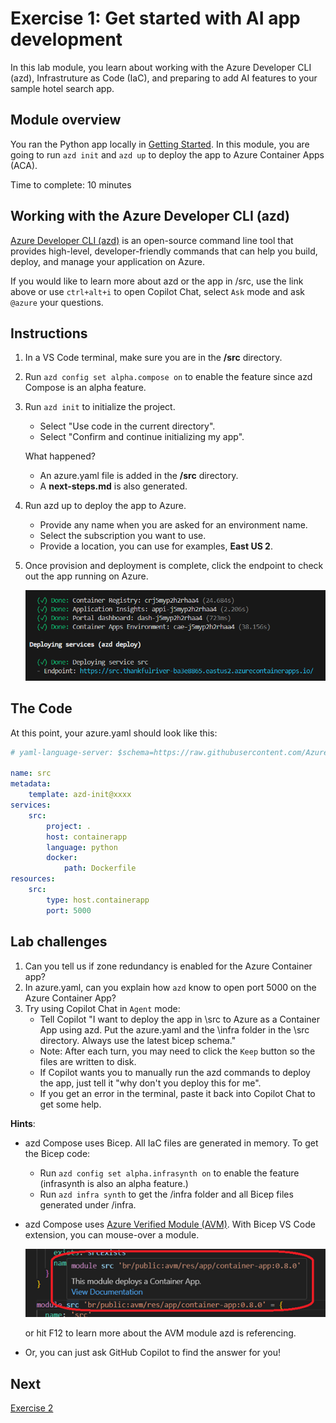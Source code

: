 # Exercise 1: Get started with AI app development

In this lab module, you learn about working with the Azure Developer CLI (azd), Infrastruture as Code (IaC), and preparing to add AI features to your sample hotel search app.

## Module overview

You ran the Python app locally in [Getting Started](getting-started.md). In this module, you are going to run `azd init` and `azd up` to deploy the app to Azure Container Apps (ACA).

Time to complete: 10 minutes

## Working with the Azure Developer CLI (azd)

[Azure Developer CLI (azd)](https://aka.ms/azd) is an open-source command line tool that provides high-level, developer-friendly commands that can help you build, deploy, and manage your application on Azure. 

If you would like to learn more about azd or the app in /src, use the link above or use `ctrl+alt+i` to open Copilot Chat, select `Ask` mode and ask `@azure` your questions.

## Instructions
1. In a VS Code terminal, make sure you are in the **/src** directory. 
1. Run `azd config set alpha.compose on` to enable the feature since azd Compose is an alpha feature.
1. Run `azd init` to initialize the project.
    * Select "Use code in the current directory".
    * Select "Confirm and continue initializing my app".

    What happened?
    * An azure.yaml file is added in the **/src** directory.
    * A **next-steps.md** is also generated.

1. Run azd up to deploy the app to Azure.
    * Provide any name when you are asked for an environment name.
    * Select the subscription you want to use.
    * Provide a location, you can use for examples, **East US 2**.
1. Once provision and deployment is complete, click the endpoint to check out the app running on Azure.

    ![azd up](/Lab-Instructions/Images/1.azd-up-done.png)

## The Code

At this point, your azure.yaml should look like this:

``` yaml
# yaml-language-server: $schema=https://raw.githubusercontent.com/Azure/azure-dev/main/schemas/alpha/azure.yaml.json

name: src
metadata:
    template: azd-init@xxxx
services:
    src:
        project: .
        host: containerapp
        language: python
        docker:
            path: Dockerfile
resources:
    src:
        type: host.containerapp
        port: 5000
```

## Lab challenges

1. Can you tell us if zone redundancy is enabled for the Azure Container app?
1. In azure.yaml, can you explain how `azd` know to open port 5000 on the Azure Container App?
1. Try using Copilot Chat in `Agent` mode:
    - Tell Copilot "I want to deploy the app in \src to Azure as a Container App using azd. Put the azure.yaml and the \infra folder in the \src directory. Always use the latest bicep schema." 
    - Note: After each turn, you may need to click the `Keep` button so the files are written to disk.
    - If Copilot wants you to manually run the azd commands to deploy the app, just tell it "why don't you deploy this for me".
    - If you get an error in the terminal, paste it back into Copilot Chat to get some help.

**Hints**: 
* azd Compose uses Bicep. All IaC files are generated in memory. To get the Bicep code:
    * Run `azd config set alpha.infrasynth on` to enable the feature (infrasynth is also an alpha feature.)
    * Run `azd infra synth` to get the /infra folder and all Bicep files generated under /infra.
* azd Compose uses [Azure Verified Module (AVM)](https://aka.ms/AVM). With Bicep VS Code extension, you can mouse-over a module.

    ![Mouse over module name](/Lab-Instructions/Images/1.mouse-over-avm.png)
    
    or hit F12 to learn more about the AVM module azd is referencing.
* Or, you can just ask GitHub Copilot to find the answer for you!

## Next
[Exercise 2](/Lab-Instructions/Exercise-2.md)
 
